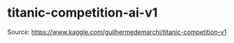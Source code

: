 # titanic-competition-ai-v1

Source: https://www.kaggle.com/guilhermedemarchi/titanic-competition-v1
